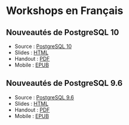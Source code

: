 Workshops en Français
===============================================================================

Nouveautés de PostgreSQL 10
--------------------------------------------------------------------------------

* Source : [PostgreSQL 10](100-postgresql_10.md)
* Slides : [HTML](https://cloud.dalibo.com/p/exports/formation/workshops/fr/100-postgresql_10.slides.html)
* Handout : [PDF](https://cloud.dalibo.com/p/exports/formation/workshops/fr/100-postgresql_10.pdf)
* Mobile : [EPUB](https://cloud.dalibo.com/p/exports/formation/workshops/fr/100-postgresql_10.epub)
  
Nouveautés de PostgreSQL 9.6
--------------------------------------------------------------------------------

* Source : [PostgreSQL 9.6](096-postgresql_9.6.md)
* Slides : [HTML](https://cloud.dalibo.com/p/exports/formation/workshops/fr/100-postgresql_9.6.slides.html)
* Handout : [PDF](https://cloud.dalibo.com/p/exports/formation/workshops/fr/096-postgresql_9.6.pdf)
* Mobile : [EPUB](https://cloud.dalibo.com/p/exports/formation/workshops/fr/096-postgresql_9.6.epub)
